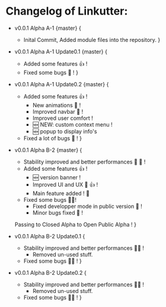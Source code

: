 # Changelog of Linkutter:

- v0.0.1 Alpha A-1 {master} {
    - Inital Commit, Added module files into the repository.
}

- v0.0.1 Alpha A-1 Update0.1 {master} {
    - Added some features :+1: !
    - Fixed some bugs :bug: !
}

- v0.0.1 Alpha A-1 Update0.2 {master} {
    - Added some features :+1: !
        - New animations :100: !
        - Improved navbar :rocket: !
        - Improved user comfort !
        - :new: NEW: custom context menu !
        - :new: popup to display info's
    - Fixed a lot of bugs :bug: !
}

- v0.0.1 Alpha B-2 {master} {
    - Stability improved and better performances :rocket: :muscle: !
    - Added some features :+1: !
        - :new: version banner !
        - Improved UI and UX :100: :+1: !
        - Main feature added ! :100:
    - Fixed some bugs :bug::gun:!
        - Fixed developper mode in public version :100: !
        - Minor bugs fixed :bug: !
     
    Passing to Closed Alpha to Open Public Alpha !
}

- v0.0.1 Alpha B-2 Update0.1 {
    - Stability improved and better performances :rocket::muscle: !
        - Removed un-used stuff. 
    - Fixed some bugs :bug::gun: !
}

- v0.0.1 Alpha B-2 Update0.2 {
    - Stability improved and better performances :rocket::muscle: !
        - Removed un-used stuff. 
    - Fixed some bugs :bug::gun: !
}